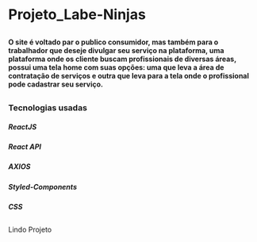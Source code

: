 # Projeto_Labe-Ninjas

##

#### O site é voltado par o publico consumidor, mas também para o trabalhador que deseje divulgar seu serviço na plataforma, uma plataforma onde os cliente buscam profissionais de diversas áreas, possui uma tela home com suas opções: uma que leva a área de contratação de serviços e outra que leva para a tela onde o profissional pode cadastrar seu serviço.

##

### Tecnologias usadas 

##### ReactJS 
##### React API
##### AXIOS
##### Styled-Components
##### CSS

##
Lindo Projeto



